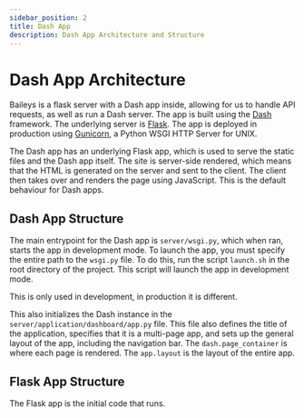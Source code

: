 ```yaml
---
sidebar_position: 2
title: Dash App
description: Dash App Architecture and Structure
---
```


# Dash App Architecture

Baileys is a flask server with a Dash app inside, allowing for us to handle API requests, as well as run a Dash server. The app is built using the [Dash](https://dash.plotly.com/) framework. The underlying server is [Flask](https://flask.palletsprojects.com/en/2.2.x/). The app is deployed in production using [Gunicorn](https://gunicorn.org/), a Python WSGI HTTP Server for UNIX.

The Dash app has an underlying Flask app, which is used to serve the static files and the Dash app itself. The site is server-side rendered, which means that the HTML is generated on the server and sent to the client. The client then takes over and renders the page using JavaScript. This is the default behaviour for Dash apps.

## Dash App Structure

The main entrypoint for the Dash app is `server/wsgi.py`, which when ran, starts the app in development mode. To launch the app, you must specify the entire path to the `wsgi.py` file. To do this, run the script `launch.sh` in the root directory of the project. This script will launch the app in development mode.

This is only used in development, in production it is different.

This also initializes the Dash instance in the `server/application/dashboard/app.py` file. This file also defines the title of the application, specifies that it is a multi-page app, and sets up the general layout of the app, including the navigation bar. The `dash.page_container` is where each page is rendered. The `app.layout` is the layout of the entire app.

## Flask App Structure

The Flask app is the initial code that runs.

